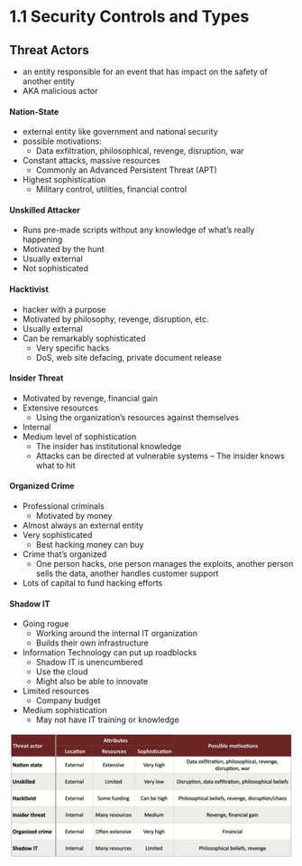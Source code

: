 # 1.1 Security Controls and Types 

## Threat Actors
- an entity responsible for an event that has impact on the safety of another entity
- AKA malicious actor


#### Nation-State
- external entity like government and national security
- possible motivations:
  - Data exfiltration, philosophical, revenge, disruption, war
- Constant attacks, massive resources
  - Commonly an Advanced Persistent Threat (APT)
- Highest sophistication
  - Military control, utilities, financial control

#### Unskilled Attacker
- Runs pre-made scripts without any knowledge of what’s really happening
- Motivated by the hunt
- Usually external
- Not sophisticated

#### Hacktivist
- hacker with a purpose
 - Motivated by philosophy, revenge, disruption, etc.
- Usually external
- Can be remarkably sophisticated
  - Very specific hacks
  - DoS, web site defacing, private document release

#### Insider Threat
- Motivated by revenge, financial gain
- Extensive resources
  - Using the organization’s resources against themselves
- Internal
- Medium level of sophistication
  - The insider has institutional knowledge
  - Attacks can be directed at vulnerable systems – The insider knows what to hit

#### Organized Crime
- Professional criminals
  - Motivated by money
- Almost always an external entity
- Very sophisticated
  - Best hacking money can buy
- Crime that’s organized
  - One person hacks, one person manages the exploits,
  another person sells the data, another handles customer support
- Lots of capital to fund hacking efforts

#### Shadow IT
- Going rogue
  - Working around the internal IT organization 
  - Builds their own infrastructure
- Information Technology can put up roadblocks 
  - Shadow IT is unencumbered
  - Use the cloud
  - Might also be able to innovate
- Limited resources 
  - Company budget
- Medium sophistication
  - May not have IT training or knowledge

![Threat Actors](./img/2.1-Threat_Actors.png)